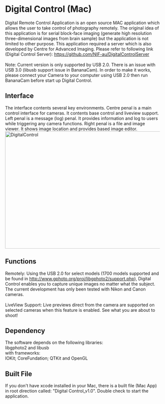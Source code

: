 Digital Control (Mac)
=============

Digital Remote Control Application is an open source MAC application which allows the user to take control of photography remotely. The original idea of this application is for serial block-face imaging (generate high resolution three-dimensional images from brain sample) but the application is not limited to other purpose. This application required a server which is also developed by Centre for Advanced Imaging. Please refer to following link (Digital Control Server): https://github.com/NIF-au/DigitalControlServer
<BR/><BR/>
Note: Current version is only supported by USB 2.0. There is an issue with USB 3.0 (libusb support issue in BananaCam). In order to make it works, please connect your Camera to your computer using USB 2.0 then run BananaCam before start up Digital Control.

## Interface
The interface contents several key environments. Centre penal is a main control interface for cameras. It contents base control and liveview support. Left penal is a message (log) penal. It provides information and log to users while triggering any camera functions. Right penal is a file and image viewer. It shows image location and provides based image editor. 
<BR/>
<IMG SRC="https://dl.dropboxusercontent.com/u/24447938/DigitalControl.png" ALT="DigitalControl" WIDTH=600 HEIGHT=380>

## Functions

Remotely: 
    Using the USB 2.0 for select models (1700 models supported and be found in http://www.gphoto.org/proj/libgphoto2/support.php), Digital Control enables you to capture unique images no matter what the subject. The current development has only been tested with Nikon and Canon cameras.
<BR/><BR/>
LiveView Support: 
    Live previews direct from the camera are supported on selected cameras when this feature is enabled. See what you are about to shoot! 

## Dependency
The software depends on the following libraries:<BR/>
	libgphoto2 and libusb<BR/>
with frameworks:<BR/>
	IOKit; CoreFundation; QTKit and OpenGL

## Built File
If you don't have xcode installed in your Mac, there is a built file (Mac App) in root direction called: "Digital Control_v1.0". Double check to start the application.

